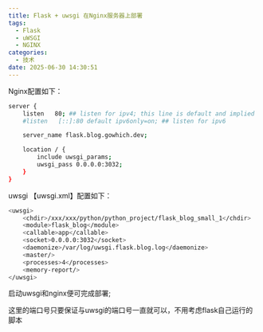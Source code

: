 ```yaml
---
title: Flask + uwsgi 在Nginx服务器上部署
tags:
  - Flask
  - uWSGI
  - NGINX
categories:
  - 技术
date: 2025-06-30 14:30:51
---
```


Nginx配置如下：

```bash
server {
    listen   80; ## listen for ipv4; this line is default and implied
    #listen   [::]:80 default ipv6only=on; ## listen for ipv6

    server_name flask.blog.gowhich.dev;

    location / {
        include uwsgi_params;
        uwsgi_pass 0.0.0.0:3032;
    }
}
```

uwsgi 【uwsgi.xml】配置如下：

```bash
<uwsgi>
    <chdir>/xxx/xxx/python/python_project/flask_blog_small_1</chdir>
    <module>flask_blog</module>
    <callable>app</callable>
    <socket>0.0.0.0:3032</socket> 
    <daemonize>/var/log/uwsgi.flask.blog.log</daemonize>
    <master/>
    <processes>4</processes>
    <memory-report/>
</uwsgi>
```

启动uwsgi和nginx便可完成部署;

这里的端口号只要保证与uwsgi的端口号一直就可以，不用考虑flask自己运行的脚本


